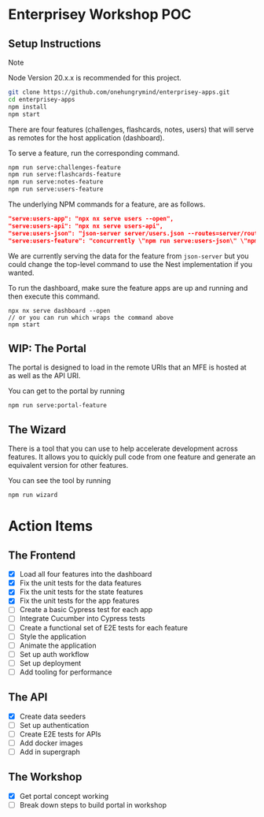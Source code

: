 # Enterprisey Workshop POC

## Setup Instructions

> [!NOTE]
> Node Version 20.x.x is recommended for this project.

```bash
git clone https://github.com/onehungrymind/enterprisey-apps.git
cd enterprisey-apps
npm install
npm start
```

There are four features (challenges, flashcards, notes, users) that will serve as remotes for the host application (dashboard).

To serve a feature, run the corresponding command.

```bash
npm run serve:challenges-feature
npm run serve:flashcards-feature
npm run serve:notes-feature
npm run serve:users-feature
```

The underlying NPM commands for a feature, are as follows.

```json
"serve:users-app": "npx nx serve users --open",
"serve:users-api": "npx nx serve users-api",
"serve:users-json": "json-server server/users.json --routes=server/routes.json --port=3400",
"serve:users-feature": "concurrently \"npm run serve:users-json\" \"npm run serve:users-app\""
```

We are currently serving the data for the feature from `json-server` but you could change the top-level command to use the Nest implementation if you wanted.

To run the dashboard, make sure the feature apps are up and running and then execute this command.

```
npx nx serve dashboard --open 
// or you can run which wraps the command above
npm start
```

## WIP: The Portal

The portal is designed to load in the remote URIs that an MFE is hosted at as well as the API URI. 

You can get to the portal by running

```
npm run serve:portal-feature
```

## The Wizard

There is a tool that you can use to help accelerate development across features. It allows you to quickly pull code from one feature and generate an equivalent version for other features.

You can see the tool by running

```
npm run wizard
```

# Action Items

## The Frontend
- [x] Load all four features into the dashboard
- [X] Fix the unit tests for the data features
- [X] Fix the unit tests for the state features
- [X] Fix the unit tests for the app features
- [ ] Create a basic Cypress test for each app
- [ ] Integrate Cucumber into Cypress tests
- [ ] Create a functional set of E2E tests for each feature
- [ ] Style the application
- [ ] Animate the application
- [ ] Set up auth workflow
- [ ] Set up deployment
- [ ] Add tooling for performance

## The API
- [X] Create data seeders
- [ ] Set up authentication 
- [ ] Create E2E tests for APIs
- [ ] Add docker images
- [ ] Add in supergraph

## The Workshop
- [X] Get portal concept working
- [ ] Break down steps to build portal in workshop
